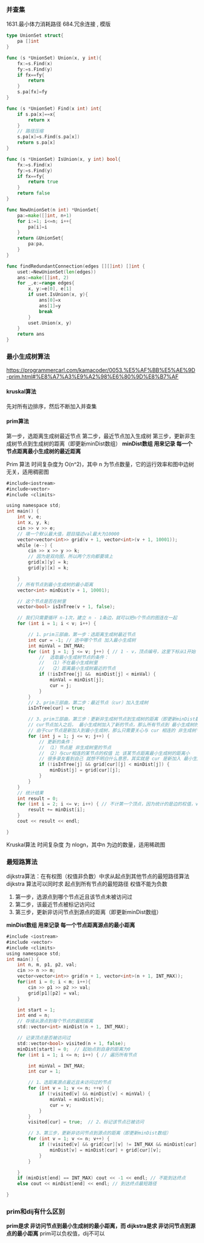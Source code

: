 ### 并查集
1631.最小体力消耗路径
684.冗余连接 , 模版
```go
type UnionSet struct{
    pa []int
}

func (s *UnionSet) Union(x, y int){
    fx:=s.Find(x)
    fy:=s.Find(y)
    if fx==fy{
        return 
    }
    s.pa[fx]=fy
}

func (s *UnionSet) Find(x int) int{
    if s.pa[x]==x{
        return x
    }
    // 路径压缩
    s.pa[x]=s.Find(s.pa[x])
    return s.pa[x]
}

func (s *UnionSet) IsUnion(x, y int) bool{
    fx:=s.Find(x)
    fy:=s.Find(y)
    if fx==fy{
        return true
    }
    return false
}

func NewUnionSet(n int) *UnionSet{
    pa:=make([]int, n+1)
    for i:=1; i<=n; i++{
        pa[i]=i
    }
    return &UnionSet{
        pa:pa,
    }
}

func findRedundantConnection(edges [][]int) []int {
    uset:=NewUnionSet(len(edges))
    ans:=make([]int, 2)
    for _,e:=range edges{
        x, y:=e[0], e[1]
        if uset.IsUnion(x, y){
            ans[0]=x
            ans[1]=y
            break
        }
        uset.Union(x, y)
    }
    return ans
}
```
### 最小生成树算法
https://programmercarl.com/kamacoder/0053.%E5%AF%BB%E5%AE%9D-prim.html#%E8%A7%A3%E9%A2%98%E6%80%9D%E8%B7%AF
#### kruskal算法
先对所有边排序，然后不断加入并查集
#### prim算法
第一步，选距离生成树最近节点
第二步，最近节点加入生成树
第三步，更新非生成树节点到生成树的距离（即更新minDist数组）
**minDist数组 用来记录 每一个节点距离最小生成树的最近距离**

Prim 算法 时间复杂度为 O(n^2)，其中 n 为节点数量，它的运行效率和图中边树无关，适用稠密图
```go
#include<iostream>
#include<vector>
#include <climits>

using namespace std;
int main() {
    int v, e;
    int x, y, k;
    cin >> v >> e;
    // 填一个默认最大值，题目描述val最大为10000
    vector<vector<int>> grid(v + 1, vector<int>(v + 1, 10001));
    while (e--) {
        cin >> x >> y >> k;
        // 因为是双向图，所以两个方向都要填上
        grid[x][y] = k;
        grid[y][x] = k;

    }
    // 所有节点到最小生成树的最小距离
    vector<int> minDist(v + 1, 10001);

    // 这个节点是否在树里
    vector<bool> isInTree(v + 1, false);

    // 我们只需要循环 n-1次，建立 n - 1条边，就可以把n个节点的图连在一起
    for (int i = 1; i < v; i++) {

        // 1、prim三部曲，第一步：选距离生成树最近节点
        int cur = -1; // 选中哪个节点 加入最小生成树
        int minVal = INT_MAX;
        for (int j = 1; j <= v; j++) { // 1 - v，顶点编号，这里下标从1开始
            //  选取最小生成树节点的条件：
            //  （1）不在最小生成树里
            //  （2）距离最小生成树最近的节点
            if (!isInTree[j] &&  minDist[j] < minVal) {
                minVal = minDist[j];
                cur = j;
            }
        }
        // 2、prim三部曲，第二步：最近节点（cur）加入生成树
        isInTree[cur] = true;

        // 3、prim三部曲，第三步：更新非生成树节点到生成树的距离（即更新minDist数组）
        // cur节点加入之后， 最小生成树加入了新的节点，那么所有节点到 最小生成树的距离（即minDist数组）需要更新一下
        // 由于cur节点是新加入到最小生成树，那么只需要关心与 cur 相连的 非生成树节点 的距离 是否比 原来 非生成树节点到生成树节点的距离更小了呢
        for (int j = 1; j <= v; j++) {
            // 更新的条件：
            // （1）节点是 非生成树里的节点
            // （2）与cur相连的某节点的权值 比 该某节点距离最小生成树的距离小
            // 很多录友看到自己 就想不明白什么意思，其实就是 cur 是新加入 最小生成树的节点，那么 所有非生成树的节点距离生成树节点的最近距离 由于 cur的新加入，需要更新一下数据了
            if (!isInTree[j] && grid[cur][j] < minDist[j]) {
                minDist[j] = grid[cur][j];
            }
        }
    }
    // 统计结果
    int result = 0;
    for (int i = 2; i <= v; i++) { // 不计第一个顶点，因为统计的是边的权值，v个节点有 v-1条边
        result += minDist[i];
    }
    cout << result << endl;

}
```
Kruskal算法 时间复杂度 为 nlogn，其中n 为边的数量，适用稀疏图
### 最短路算法
dijkstra算法：在有权图（权值非负数）中求从起点到其他节点的最短路径算法
dijkstra 算法可以同时求 起点到所有节点的最短路径
权值不能为负数

1. 第一步，选源点到哪个节点近且该节点未被访问过
2. 第二步，该最近节点被标记访问过
3. 第三步，更新非访问节点到源点的距离（即更新minDist数组）

**minDist数组 用来记录 每一个节点距离源点的最小距离**
```go
#include <iostream>
#include <vector>
#include <climits>
using namespace std;
int main() {
    int n, m, p1, p2, val;
    cin >> n >> m;
    vector<vector<int>> grid(n + 1, vector<int>(n + 1, INT_MAX));
    for(int i = 0; i < m; i++){
        cin >> p1 >> p2 >> val;
        grid[p1][p2] = val;
    }

    int start = 1;
    int end = n;
    // 存储从源点到每个节点的最短距离
    std::vector<int> minDist(n + 1, INT_MAX);

    // 记录顶点是否被访问过
    std::vector<bool> visited(n + 1, false);
    minDist[start] = 0;  // 起始点到自身的距离为0
    for (int i = 1; i <= n; i++) { // 遍历所有节点

        int minVal = INT_MAX;
        int cur = 1;

        // 1、选距离源点最近且未访问过的节点
        for (int v = 1; v <= n; ++v) {
            if (!visited[v] && minDist[v] < minVal) {
                minVal = minDist[v];
                cur = v;
            }
        }
        visited[cur] = true;  // 2、标记该节点已被访问

        // 3、第三步，更新非访问节点到源点的距离（即更新minDist数组）
        for (int v = 1; v <= n; v++) {
            if (!visited[v] && grid[cur][v] != INT_MAX && minDist[cur] + grid[cur][v] < minDist[v]) {
                minDist[v] = minDist[cur] + grid[cur][v];
            }
        }

    }
    if (minDist[end] == INT_MAX) cout << -1 << endl; // 不能到达终点
    else cout << minDist[end] << endl; // 到达终点最短路径

}
```
### prim和dij有什么区别
**prim是求 非访问节点到最小生成树的最小距离，而 dijkstra是求 非访问节点到源点的最小距离**
prim可以负权值，dij不可以
